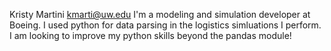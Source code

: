 Kristy Martini
kmarti@uw.edu
I'm a modeling and simulation developer at Boeing. I used python for data parsing in the logistics simluations I perform. I am looking to improve my python skills beyond the pandas module!
